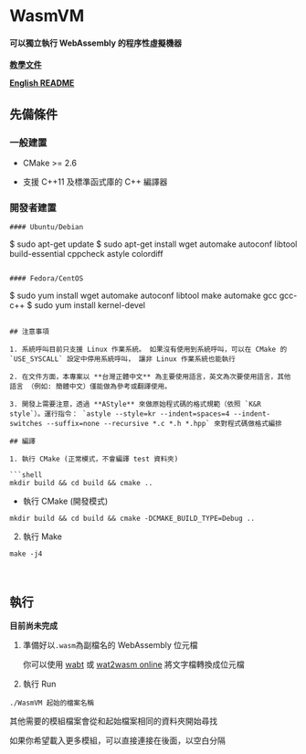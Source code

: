 # WasmVM

#### 可以獨立執行 WebAssembly 的程序性虛擬機器

**[教學文件](https://luishsu.gitbook.io/wasmvm-tutorial/)**

**[English README](README_en.md)**

## 先備條件

### 一般建置

* CMake >= 2.6

* 支援 C++11 及標準函式庫的 C++ 編譯器

### 開發者建置
```
#### Ubuntu/Debian
```
$ sudo apt-get update
$ sudo apt-get install wget automake autoconf libtool build-essential cppcheck astyle colordiff
```

#### Fedora/CentOS
```
$ sudo yum install wget automake autoconf libtool make automake gcc gcc-c++
$ sudo yum install kernel-devel 
```

## 注意事項

1. 系統呼叫目前只支援 Linux 作業系統。 如果沒有使用到系統呼叫，可以在 CMake 的 `USE_SYSCALL` 設定中停用系統呼叫， 讓非 Linux 作業系統也能執行
 
2. 在文件方面，本專案以 **台灣正體中文** 為主要使用語言，英文為次要使用語言，其他語言 （例如: 簡體中文）僅能做為參考或翻譯使用。

3. 開發上需要注意，透過 **AStyle** 來做原始程式碼的格式規範（依照 `K&R style`）。運行指令： `astyle --style=kr --indent=spaces=4 --indent-switches --suffix=none --recursive *.c *.h *.hpp` 來對程式碼做格式編排

## 編譯

1. 執行 CMake (正常模式，不會編譯 test 資料夾)

```shell
mkdir build && cd build && cmake ..
```

* 執行 CMake (開發模式)
```shell
mkdir build && cd build && cmake -DCMAKE_BUILD_TYPE=Debug ..
```

2. 執行 Make

```shell
make -j4
```
  
## 執行

**目前尚未完成**

1. 準備好以`.wasm`為副檔名的 WebAssembly 位元檔
  
    你可以使用 [wabt](https://github.com/WebAssembly/wabt) 或 [wat2wasm online](https://cdn.rawgit.com/WebAssembly/wabt/013802ca01035365e2459c70f0508481393ac075/demo/wast2wasm/) 將文字檔轉換成位元檔
  
2. 執行 Run

```shell
./WasmVM 起始的檔案名稱
```

其他需要的模組檔案會從和起始檔案相同的資料夾開始尋找

如果你希望載入更多模組，可以直接連接在後面，以空白分隔
